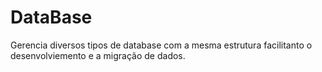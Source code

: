 # DataBase
Gerencia diversos tipos de database com a mesma estrutura facilitanto o desenvolviemento e a migração de dados.
